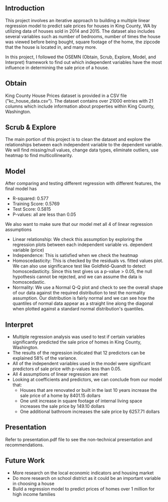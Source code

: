 ## Introduction
This project involves an iterative approach to building a multiple linear regression model to predict sale prices for houses in King County, WA by utilizing data of houses sold in 2014 and 2015. The dataset also includes several variables such as number of bedrooms, number of times the house was viewed before being bought, square footage of the home, the zipcode that the house is located in, and many more.

In this project, I followed the OSEMN (Obtain, Scrub, Explore, Model, and Interpret) framework to find out which independent variables have the most influence in determining the sale price of a house.

## Obtain
King County House Prices dataset is provided in a CSV file ("kc_house_data.csv"). The dataset contains over 21000 entries with 21 columns which include information about properties within King County, Washington.

## Scrub & Explore
The main portion of this project is to clean the dataset and explore the relationships between each independent variable to the dependent variable. We will find missing/null values, change data types, eliminate outliers, use heatmap to find multicollinearity.

## Model
After comparing and testing different regression with different features, the final model has
* R-squared:  0.577
* Training Score:  0.5769
* Test Score: 0.5815
* P-values: all are less than 0.05

We also want to make sure that our model met all 4 of linear regression assumptions
* Linear relationship: We check this assumption by exploring the regression plots between each independent variable vs. dependent variable (price)
* Independence: This is satisfied when we check the heatmap
* Homoscedasticity: This is checked by the residuals vs. fitted values plot. We can also use significance test like Goldfeld-Quandt to detect homoscedasticity. Since this test gives us a p-value > 0.05, the null hypothesis cannot be rejected, and we can assume the data is homoscedastic.
* Normality: We use a Normal Q-Q plot and check to see the overall shape of our data against the required distribution to test the normality assumption. Our distribution is fairly normal and we can see how the quantiles of normal data appear as a straight line along the diagonal when plotted against a standard normal distribution's quantiles.

## Interpret

* Multiple regression analysis was used to test if certain variables significantly predicted the sale price of homes in King County, Washington. 
* The results of the regression indicated that 12 predictors can be explained 58% of the variance. 
* All of the independent variables used in the model were significant predictors of sale price with p-values less than 0.05. 
* All 4 assumptions of linear regression are met
* Looking at coefficients and predictors, we can conclude from our model that:
  - Houses that are renovated or built in the last 10 years increase the sale price of a home by 8401.15 dollars
  - One unit increase in square footage of internal living space increases the sale price by 149.10 dollars
  - One additional bathroom increases the sale price by 6257.71 dollars

## Presentation
Refer to presentation.pdf file to see the non-technical presentation and recommendations.

## Future Work
* More research on the local economic indicators and housing market
* Do more research on school district as it could be an important variable in choosing a house
* Build a regression model to predict prices of homes over 1 million for high income families
